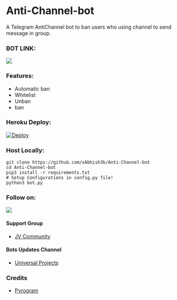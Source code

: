 # Anti-Channel-bot
A Telegram AntiChannel bot to ban users who using channel to send message in group.

### BOT LINK:
<a href="https://t.me/Antichannelwarbot"><img src="https://img.shields.io/badge/Telegram-Bot-blue.svg?logo=telegram"></a>

### Features:
- Automatic ban
- Whitelist
- Unban
- ban


### Heroku Deploy:
[![Deploy](https://www.herokucdn.com/deploy/button.svg)](https://heroku.com/deploy?template=https://github.com/xAbhish3k/Anti-Channel-bot)

### Host Locally:
```shell
git clone https://github.com/xAbhish3k/Anti-Channel-bot
cd Anti-Channel-bot
pip3 install -r requirements.txt
# Setup Configurations in config.py file!
python3 bot.py
```

### Follow on:
<p align="left">
<a href="https://github.com/xabhish3k"><img src="https://img.shields.io/badge/GitHub-Follow%20on%20GitHub-inactive.svg?logo=github"></a>
</p>


#### Support Group
- [JV Community](https://t.me/warbotzsupport)

#### Bots Updates Channel
- [Universal Projects](https://t.me/thewarbotz)

### Credits
- [Pyrogram](https://github.com/pyrogram/pyrogram)
